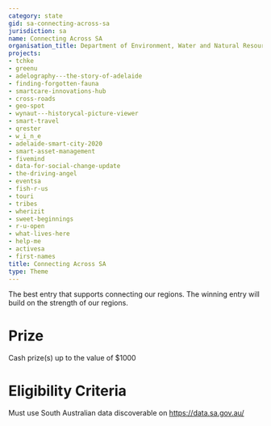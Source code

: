 ```yaml
---
category: state
gid: sa-connecting-across-sa
jurisdiction: sa
name: Connecting Across SA
organisation_title: Department of Environment, Water and Natural Resources
projects:
- tchke
- greenu
- adelography---the-story-of-adelaide
- finding-forgotten-fauna
- smartcare-innovations-hub
- cross-roads
- geo-spot
- wynaut---historycal-picture-viewer
- smart-travel
- qrester
- w_i_n_e
- adelaide-smart-city-2020
- smart-asset-management
- fivemind
- data-for-social-change-update
- the-driving-angel
- eventsa
- fish-r-us
- touri
- tribes
- wherizit
- sweet-beginnings
- r-u-open
- what-lives-here
- help-me
- activesa
- first-names
title: Connecting Across SA
type: Theme
---
```


The best entry that supports connecting our regions. The winning entry will build on the strength of our regions.

# Prize
Cash prize(s) up to the value of $1000

# Eligibility Criteria
Must use South Australian data discoverable on https://data.sa.gov.au/